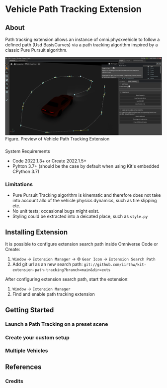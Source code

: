 # Vehicle Path Tracking Extension

## About

Path tracking extension allows an instance of omni.physxvehicle to
follow a defined path (Usd BasisCurves) via a path tracking algorithm inspired
by a classic Pure Pursuit algorithm.

![Vehicle Path Tracking Preview](exts/omni.path_tracking/data/preview.PNG)
Figure. Preview of Vehicle Path Tracking Extension

###
System Requirements

- Code 2022.1.3+ or Create 2022.1.5+
- Pyhton 3.7+ (should be the case by default when using Kit's embedded CPython 3.7)

### Limitations

* Pure Pursuit Tracking algorithm is kinematic and therefore does not take into 
account allo of the vehicle physics dynamics, such as tire slipping etc.
* No unit tests; occasional bugs might exist.
* Styling could be extracted into a deicated place, such as `style.py`

## Installing Extension

It is possible to configure extension search path inside Omniverse Code or Create:
1. `Window` -> `Extension Manager` -> ⚙️ `Gear Icon` -> `Extension Search Path`
2. Add git url as an new search path: `git://github.com/iirthw/kit-extension-path-tracking?branch=main&dir=exts`

After configuring extension search path, start the extension:
1. `Window` -> `Extension Manager`
2. Find and enable path tracking extension

## Getting Started

### Launch a Path Tracking on a preset scene
### Create your custom setup

### Multiple Vehicles

## References

### Credits